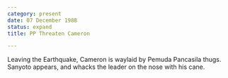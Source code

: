 ```yaml
---
category: present
date: 07 December 1988
status: expand
title: PP Threaten Cameron

---
```



Leaving the Earthquake, Cameron is
waylaid by Pemuda Pancasila thugs. Sanyoto appears, and whacks the
leader on the nose with his cane.
